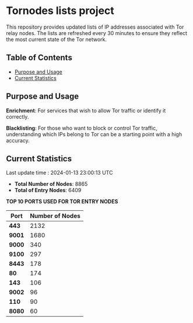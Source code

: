 # Tornodes lists project

This repository provides updated lists of IP addresses associated with Tor relay nodes. The lists are refreshed every 30 minutes to ensure they reflect the most current state of the Tor network.

## Table of Contents

- [Purpose and Usage](#purpose-and-usage)
- [Current Statistics](#current-statistics)


## Purpose and Usage

**Enrichment**: For services that wish to allow Tor traffic or identify it correctly.

**Blacklisting**: For those who want to block or control Tor traffic, understanding which IPs belong to Tor can be a starting point with a high accuracy.

## Current Statistics

Last update time : 2024-01-13 23:00:13 UTC

- **Total Number of Nodes**: 8865
- **Total of Entry Nodes**: 6409

**TOP 10 PORTS USED FOR TOR ENTRY NODES**

| **Port** | **Number of Nodes** |
|------|-----------------|
| **443**   | 2132  |
| **9001**   | 1680  |
| **9000**   | 340  |
| **9100**   | 297  |
| **8443**   | 178  |
| **80**   | 174  |
| **143**   | 106  |
| **9002**   | 96  |
| **110**   | 90  |
| **8080**   | 60  |

